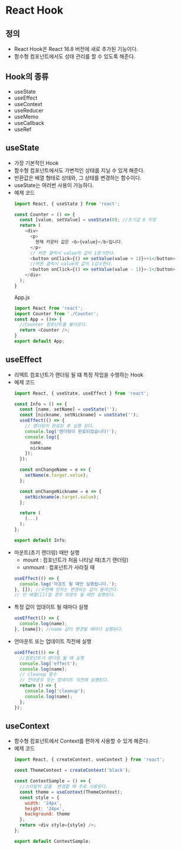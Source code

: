 # React Hook
## 정의
- React Hook은 React 16.8 버전에 새로 추가된 기능이다.
- 함수형 컴포넌트에서도 성태 관리를 할 수 있도록 해준다.

## Hook의 종류
- useState
- useEffect
- useContext
- useReducer
- useMemo
- useCallback
- useRef

## useState
- 가장 기본적인 Hook
- 함수형 컴포넌트에서도 가변적인 상태를 지닐 수 있게 해준다.
- 반환값은 배열 형태로 상태와, 그 상태를 변경하는 함수이다.
- useState는 여러번 사용이 가능하다.
- 예제 코드
  ```javascript
  import React, { useState } from 'react';

  const Counter = () => {
    const [value, setValue] = useState(0); //초기값 0 지정
    return (
      <div>
        <p>
          현재 카운터 값은 <b>{value}</b>입니다.
        </p>
        // 버튼 클릭시 value의 값이 1증가한다.
        <button onClick={() => setValue(value + 1)}>+1</button>
        //버튼 클릭시 value의 값이 1감소한다.
        <button onClick={() => setValue(value - 1)}>-1</button>
      </div>
    );
  }
  ```
  App.js
  ```javascript
  import React from 'react';
  import Counter from './Counter';
  const App = ()=> {
    //Counter 컴포넌트를 불러온다.
    return <Counter />;
  }
  export default App;
  ```
## useEffect
- 리엑트 컴포넌트가 랜더링 될 떄 특정 작업을 수행하는 Hook
- 예제 코드
  ````javascript
  import React, { useState, useEffect } from 'react';

  const Info = () => {
    const [name, setName] = useState('');
    const [nickname, setNickname] = useState('');
    useEffect(() => {
      // 랜더링이 완료된 후 실행 된다.
      console.log('렌더링이 완료되었습니다!');
      console.log({
        name,
        nickname
      });
    });

    const onChangeName = e => {
      setName(e.target.value);
    };

    const onChangeNickname = e => {
      setNickname(e.target.value);
    };

    return (
      (...)
    );
  };

  export default Info;
  ````
- 마운트(초기 랜더링) 때만 실행
  - mount : 컴포넌트가 처음 나타날 때(초기 랜더링)
  - unmount : 컴포넌트가 사라질 때
  ```javascript
  useEffect(() => {
    console.log('마운트 될 때만 실행됩니다.');
  }, []); //두번째 인자는 변경되는 값이 들어간다.
  // 빈 배열([])일 경우 마운트 될 때만 실행된다.
  ```
- 특정 값이 업데이트 될 때마다 실행
  ```javascript
  useEffect(() => {
    console.log(name);
  }, [name]); //name 값이 변경될 때마다 실행된다.
  ```
- 언마운트 또는 업데이트 직전에 실행
  ````javascript
  useEffect(() => {
    //컴포넌트가 랜더링 될 때 실행
    console.log('effect');
    console.log(name);
    // cleanup 함수
    // 언마운트 또는 업데이트 직전에 실행된다.
    return () => {
      console.log('cleanup');
      console.log(name);
    };
  });
  ````
## useContext
- 함수형 컴포넌트에서 Context를 편하게 사용할 수 있게 해준다.
- 예제 코드
  ```javascript
  import React, { createContext, useContext } from 'react';

  const ThemeContext = createContext('black');

  const ContextSample = () => {
    //스타일의 값을  변경할 때 주로 사용된다.
    const theme = useContext(ThemeContext);
    const style = {
      width: '24px',
      height: '24px',
      background: theme
    };
    return <div style={style} />;
  };

  export default ContextSample;
  ```